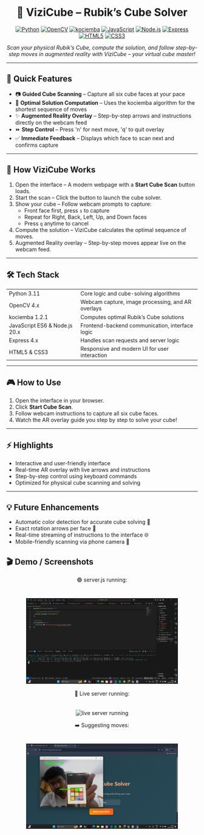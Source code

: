 <h1 align="center">🧩 ViziCube – Rubik’s Cube Solver</h1>

<p align="center">
  <a href="https://www.python.org/"><img src="https://img.shields.io/badge/Python-3.11-blue" alt="Python"></a>
  <a href="https://opencv.org/"><img src="https://img.shields.io/badge/OpenCV-4.x-brightgreen" alt="OpenCV"></a>
  <a href="https://pypi.org/project/kociemba/"><img src="https://img.shields.io/badge/kociemba-1.2.1-orange" alt="kociemba"></a>
  <a href="https://developer.mozilla.org/en-US/docs/Web/JavaScript"><img src="https://img.shields.io/badge/JavaScript-ES6-yellow" alt="JavaScript"></a>
  <a href="https://nodejs.org/"><img src="https://img.shields.io/badge/Node.js-LTS-green" alt="Node.js"></a>
  <a href="https://expressjs.com/"><img src="https://img.shields.io/badge/Express-4.x-lightblue" alt="Express"></a>
  <a href="https://developer.mozilla.org/en-US/docs/Web/Guide/HTML/HTML5"><img src="https://img.shields.io/badge/HTML5-red" alt="HTML5"></a>
  <a href="https://developer.mozilla.org/en-US/docs/Web/CSS"><img src="https://img.shields.io/badge/CSS3-blueviolet" alt="CSS3"></a>
</p>

<p align="center">
  <em>Scan your physical Rubik’s Cube, compute the solution, and follow step-by-step moves in augmented reality with ViziCube – your virtual cube master!</em>
</p>

---

<h2>🎯 Quick Features</h2>

<ul>
  <li>📷 <b>Guided Cube Scanning</b> – Capture all six cube faces at your pace</li>
  <li>🧠 <b>Optimal Solution Computation</b> – Uses the kociemba algorithm for the shortest sequence of moves</li>
  <li>✨ <b>Augmented Reality Overlay</b> – Step-by-step arrows and instructions directly on the webcam feed</li>
  <li>⏩ <b>Step Control</b> – Press 'n' for next move, 'q' to quit overlay</li>
  <li>✅ <b>Immediate Feedback</b> – Displays which face to scan next and confirms capture</li>
</ul>

---

<h2>🚀 How ViziCube Works</h2>

<ol>
  <li>Open the interface – A modern webpage with a <b>Start Cube Scan</b> button loads.</li>
  <li>Start the scan – Click the button to launch the cube solver.</li>
  <li>Show your cube – Follow webcam prompts to capture:
    <ul>
      <li>Front face first, press <code>s</code> to capture</li>
      <li>Repeat for Right, Back, Left, Up, and Down faces</li>
      <li>Press <code>q</code> anytime to cancel</li>
    </ul>
  </li>
  <li>Compute the solution – ViziCube calculates the optimal sequence of moves.</li>
  <li>Augmented Reality overlay – Step-by-step moves appear live on the webcam feed.</li>
</ol>

---

<h2>🛠️ Tech Stack</h2>

<table>
  <tr>
    <td>Python 3.11</td>
    <td>Core logic and cube-solving algorithms</td>
  </tr>
  <tr>
    <td>OpenCV 4.x</td>
    <td>Webcam capture, image processing, and AR overlays</td>
  </tr>
  <tr>
    <td>kociemba 1.2.1</td>
    <td>Computes optimal Rubik’s Cube solutions</td>
  </tr>
  <tr>
    <td>JavaScript ES6 & Node.js 20.x</td>
    <td>Frontend-backend communication, interface logic</td>
  </tr>
  <tr>
    <td>Express 4.x</td>
    <td>Handles scan requests and server logic</td>
  </tr>
  <tr>
    <td>HTML5 & CSS3</td>
    <td>Responsive and modern UI for user interaction</td>
  </tr>
</table>

---

<h2>🎮 How to Use</h2>

<ol>
  <li>Open the interface in your browser.</li>
  <li>Click <b>Start Cube Scan</b>.</li>
  <li>Follow webcam instructions to capture all six cube faces.</li>
  <li>Watch the AR overlay guide you step by step to solve your cube!</li>
</ol>

---

<h2>⚡ Highlights</h2>

<ul>
  <li>Interactive and user-friendly interface</li>
  <li>Real-time AR overlay with live arrows and instructions</li>
  <li>Step-by-step control using keyboard commands</li>
  <li>Optimized for physical cube scanning and solving</li>
</ul>

---

<h2>💡 Future Enhancements</h2>

<ul>
  <li>Automatic color detection for accurate cube solving 🎨</li>
  <li>Exact rotation arrows per face 🔄</li>
  <li>Real-time streaming of instructions to the interface 🌐</li>
  <li>Mobile-friendly scanning via phone camera 📱</li>
</ul>

<h2>🎬 Demo / Screenshots</h2>

<figure align="center">
  <figcaption>🟢 server.js running:</figcaption>
  <br>
  <br>
  <img src="demo/server-js-running.png" alt="server.js running" width="400">
</figure>

<figure align="center">
  <figcaption>🎥 Live server running:</figcaption>
  <br>
  <br>
  <img src="demo/live-server-running.gif" alt="live server running" width="600">
</figure>

<figure align="center">
  <figcaption>➡️ Suggesting moves:</figcaption>
  <br>
  <br>
  <img src="demo/suggesting-moves.png" alt="suggesting moves" width="400">
</figure>
